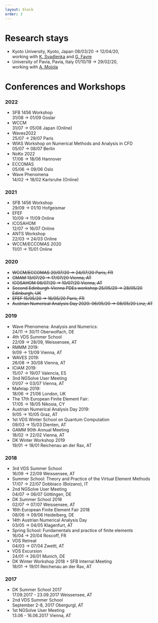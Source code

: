 ```yaml
---
layout: block
order: 3
---
```

# Research stays
* Kyoto University, Kyoto, Japan
    08/03/20 → 12/04/20,  
    working with [K. Svadlenka](https://www.math.kyoto-u.ac.jp/~karel) and [G. Favre](https://mat.univie.ac.at/~favre)
* University of Pavia, Pavia, Italy
    01/10/19 → 29/02/20,  
    working with [A. Moiola](http://matematica.unipv.it/moiola)

# Conferences and Workshops
### 2022
  * SFB 1456 Workshop   
    31/08 → 01/09 
    Goslar  
  * WCCM  
    31/07 → 05/08
    Japan (Online)
  * Waves2022  
    25/07 → 29/07
    Paris
  * WIAS Workshop on Numerical Methods and Analysis in CFD  
    05/07 → 08/07
    Berlin
  * NoKo 2022  
    17/06 → 18/06
    Hannover
  * ECCOMAS  
    05/06 → 09/06
    Oslo
  * Wave Phenomena  
    14/02 → 18/02
    Karlsruhe (Online)
<!--more-->

### 2021
  * SFB 1456 Workshop   
    29/09 → 01/10
    Hofgeismar
  * EFEF  
    10/09 → 11/09
    Online 
  * ICOSAHOM  
    12/07 → 16/07
    Online 
  * ANTS Workshop  
    22/03 → 24/03
    Online
  * WCCM/ECCOMAS 2020  
    11/01 → 15/01
    Online

### 2020
  * ~~WCCM/ECCOMAS
    20/07/20 → 24/07/20
    Paris, FR~~ 
  * ~~CMAM
    13/07/20 → 17/07/20
    Vienna, AT~~
  * ~~ICOSAHOM
    06/07/20 → 10/07/20
    Vienna, AT~~
  * ~~Second Edinburgh-Vienna PDEs workshop
    25/05/20 → 28/05/20
    Edinburgh, UK~~
  * ~~EFEF
    15/05/20 → 16/05/20
    Paris, FR~~
  * ~~Austrian Numerical Analysis Day 2020:
    06/05/20 → 08/05/20
    Linz, AT~~

### 2019
  * Wave Phenomena: Analysis and Numerics:  
    24/11 → 30/11
    Oberwolfach, DE
  * 4th VDS Summer School  
    22/09 → 28/09, 
    Weissensee, AT
  * RMMM 2019:  
    9/09 → 13/09
    Vienna, AT
  * WAVES 2019:  
    26/08 → 30/08
    Vienna, AT
  * ICIAM 2019:   
    15/07 → 19/07
    Valencia, ES 
  * 3nd NGSolve User Meeting  
    01/07 → 03/07
    Vienna, AT
  * Mafelap 2019:  
    18/06 → 21/06
    London, UK
  * The 17th European Finite Element Fair:  
    17/05 → 18/05
    Nikosia, CY
  * Austrian Numerical Analysis Day 2019:  
    9/05 → 10/05
    Graz, AT
  * 1st VDS Winter School on Quantum Computation  
    09/03 → 15/03
    Dienten, AT
  * GAMM 90th Annual Meeting  
    18/02 → 22/02
    Vienna, AT
  * DK Winter Workshop 2019  
    19/01 → 18/01
    Reichenau an der Rax, AT

### 2018
  * 3rd VDS Summer School  
    16/09 → 22/09
    Weissensee, AT
  * Summer School: Theory and Practice of the Virtual Element Methods  
    17/07 → 22/07
    Dobbiaco (Bolzano), IT
  * 2nd NGSolve User Meeting  
    04/07 → 06/07
    Göttingen, DE
  * DK Summer School 2018   
    02/07 → 07/07
    Weissensee, AT
  * 16th European Finite Element Fair 2018   
    08/06 → 09/06
    Heidelberg, DE
  * 14th Austrian Numerical Analysis Day  
    03/05 → 04/05
    Klagenfurt, AT
  * Spring School: Fundamentals and practice of finite elements  
    16/04 → 20/04
    Roscoff, FR
  * VDS Retreat   
    04/03 → 07/04
    Zwettl, AT
  * VDS Excursion   
    24/01 → 26/01
    Munich, DE
  * DK Winter Workshop 2018 + SFB Internal Meeting  
    18/01 → 19/01
    Reichenau an der Rax, AT

### 2017
  * DK Summer School 2017  
    17.09.2017 - 23.09.2017 
    Weissensee, AT
  * 2nd VDS Summer School  
    September 2-8, 2017
    Obergurgl, AT
  * 1st NGSolve User Meeting  
    13.06 - 16.06.2017 
    Vienna, AT
